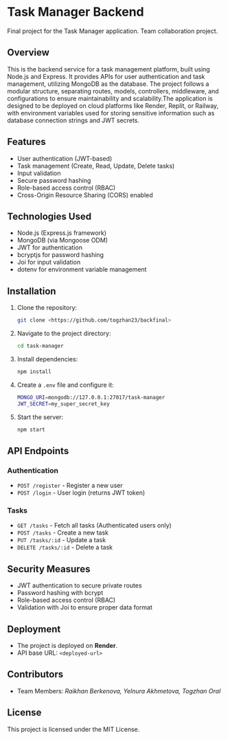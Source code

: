 
# Task Manager Backend  

Final project for the Task Manager application. Team collaboration project.

## Overview  
This is the backend service for a task management platform, built using Node.js and Express. It provides APIs for user authentication and task management, utilizing MongoDB as the database. The project follows a modular structure, separating routes, models, controllers, middleware, and configurations to ensure maintainability and scalability.The application is designed to be deployed on cloud platforms like Render, Replit, or Railway, with environment variables used for storing sensitive information such as database connection strings and JWT secrets.

## Features  
- User authentication (JWT-based)  
- Task management (Create, Read, Update, Delete tasks)  
- Input validation  
- Secure password hashing  
- Role-based access control (RBAC)  
- Cross-Origin Resource Sharing (CORS) enabled  

## Technologies Used  
- Node.js (Express.js framework)  
- MongoDB (via Mongoose ODM)  
- JWT for authentication  
- bcryptjs for password hashing  
- Joi for input validation  
- dotenv for environment variable management  

## Installation

1. Clone the repository:
   ```sh
   git clone <https://github.com/togzhan23/backfinal>
   ```

2. Navigate to the project directory:
   ```sh
   cd task-manager
   ```

3. Install dependencies:
   ```sh
   npm install
   ```

4. Create a `.env` file and configure it:
   ```sh
   MONGO_URI=mongodb://127.0.0.1:27017/task-manager
   JWT_SECRET=my_super_secret_key
   ```

5. Start the server:
   ```sh
   npm start
   ```

## API Endpoints
### Authentication
- `POST /register` - Register a new user  
- `POST /login` - User login (returns JWT token)  

### Tasks
- `GET /tasks` - Fetch all tasks (Authenticated users only)  
- `POST /tasks` - Create a new task  
- `PUT /tasks/:id` - Update a task  
- `DELETE /tasks/:id` - Delete a task  

## Security Measures
- JWT authentication to secure private routes  
- Password hashing with bcrypt  
- Role-based access control (RBAC)  
- Validation with Joi to ensure proper data format  

## Deployment  
- The project is deployed on **Render**.  
- API base URL: `<deployed-url>`  

## Contributors  
- Team Members: *Raikhan Berkenova, Yelnura Akhmetova, Togzhan Oral*  

## License  
This project is licensed under the MIT License.  



